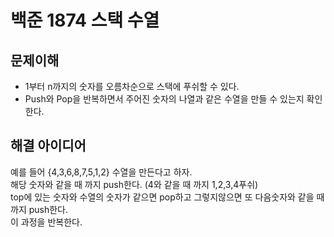 백준 1874 스택 수열
======================
문제이해
---------------------
- 1부터 n까지의 숫자를 오름차순으로 스택에 푸쉬할 수 있다.
- Push와 Pop을 반복하면서 주어진 숫자의 나열과 같은 수열을 만들 수 있는지 확인한다.

해결 아이디어
---------------------
예를 들어 {4,3,6,8,7,5,1,2} 수열을 만든다고 하자.  
해당 숫자와 같을 때 까지 push한다. (4와 같을 때 까지 1,2,3,4푸쉬)  
top에 있는 숫자와 수열의 숫자가 같으면 pop하고 그렇지않으면 또 다음숫자와 같을 때 까지 push한다.  
이 과정을 반복한다.
